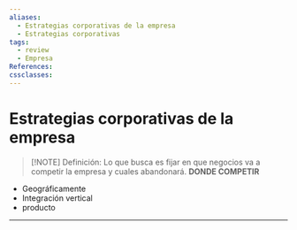 ```yaml
---
aliases:
  - Estrategias corporativas de la empresa
  - Estrategias corporativas
tags:
  - review
  - Empresa
References: 
cssclasses:
---
```

# Estrategias corporativas de la empresa

> [!NOTE] Definición: 
> Lo que busca es fijar en que negocios va a competir la empresa y cuales abandonará. **DONDE COMPETIR**

+ Geográficamente 
+ Integración vertical
+ producto


***